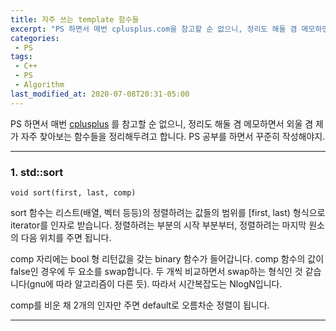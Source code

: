 ```yaml
---
title: 자주 쓰는 template 함수들
excerpt: "PS 하면서 매번 cplusplus.com을 참고할 순 없으니, 정리도 해둘 겸 메모하면서 외울 겸 제가 자주 찾아보는 함수들을 정리해두려고 합니다."
categories:
 - PS
tags:
 - C++
 - PS
 - Algorithm
last_modified_at: 2020-07-08T20:31-05:00
---
```


PS 하면서 매번 [cplusplus](https://cplusplus.com) 를 참고할 순 없으니, 정리도 해둘 겸 메모하면서 외울 겸 제가 자주 찾아보는 함수들을 정리해두려고 합니다. PS 공부를 하면서 꾸준히 작성해야지.

---

### 1. std::sort

```void sort(first, last, comp)```

sort 함수는 리스트(배열, 벡터 등등)의 정렬하려는 값들의 범위를 [first, last) 형식으로 iterator를 인자로 받습니다. 정렬하려는 부분의 시작 부분부터, 정렬하려는 마지막 원소의 다음 위치를 주면 됩니다. 

comp 자리에는 bool 형 리턴값을 갖는 binary 함수가 들어갑니다. comp 함수의 값이 false인 경우에 두 요소를 swap합니다. 두 개씩 비교하면서 swap하는 형식인 것 같습니다(gnu에 따라 알고리즘이 다른 듯). 따라서 시간복잡도는 NlogN입니다.

comp를 비운 채 2개의 인자만 주면 default로 오름차순 정렬이 됩니다. 

---


